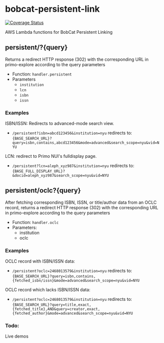 # bobcat-persistent-link

[![Coverage Status](https://coveralls.io/repos/github/NYULibraries/bobcat-linker/badge.svg?branch=feature%2Fcode_coverage)](https://coveralls.io/github/NYULibraries/bobcat-linker?branch=feature%2Fcode_coverage)

AWS Lambda functions for BobCat Persistent Linking

## persistent/?{query}

Returns a redirect HTTP response (302) with the corresponding URL in primo-explore according to the query parameters

* Function: `handler.persistent`
* Parameters
  * `institution`
  * `lcn`
  * `isbn`
  * `issn`

### Examples

ISBN/ISSN: Redirects to advanced-mode search view.
* `/persistent?isbn=abcd123456&institution=nyu` redirects to:
`{BASE_SEARCH_URL}?query=isbn,contains,abcd123456&mode=advanced&search_scope=nyu&vid=NYU`

LCN: redirect to Primo NUI's fulldisplay page.
* `/persistent?lcn=aleph_xyz987&institution=nyu` redirects to:
`{BASE_FULL_DISPLAY_URL}?&docid=aleph_xyz987&search_scope=nyu&vid=NYU`

## persistent/oclc?{query}

After fetching corresponding ISBN, ISSN, or title/author data from an OCLC record, returns a redirect HTTP response (302) with the corresponding URL in primo-explore according to the query parameters

* Function: `handler.oclc`
* Parameters:
  * institution
  * oclc

### Examples

OCLC record with ISBN/ISSN data:
* `/persistent?oclc=2468013579&institution=nyu` redirects to: `{BASE_SEARCH_URL}?query=isbn,contains,{fetched_isbn/issn}&mode=advanced&search_scope=nyu&vid=NYU`

OCLC record which lacks ISBN/ISSN data:
* `/persistent?oclc=2468013579&institution=nyu` redirects to: `{BASE_SEARCH_URL}?query=title,exact,{fetched_title},AND&query=creator,exact,{fetched_author}&mode=advanced&search_scope=nyu&vid=NYU`

### Todo:

Live demos

